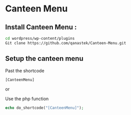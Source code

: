 # Canteen Menu

## Install Canteen Menu :

```bash
cd wordpress/wp-content/plugins
Git clone https://github.com/qanastek/Canteen-Menu.git
```
## Setup the canteen menu

Past the shortcode

```php
[CanteenMenu]
```

or

Use the php function

```php
echo do_shortcode("[CanteenMenu]");
```
